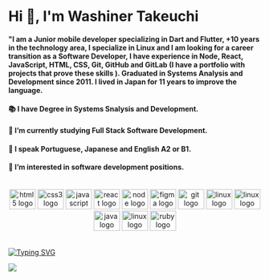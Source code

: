 # Hi 👋, I'm Washiner Takeuchi


#### "I am a Junior mobile developer specializing in Dart and Flutter, +10 years in the technology area, I specialize in Linux and I am looking for a career transition as a Software Developer, I have experience in Node, React, JavaScript, HTML, CSS, Git, GitHub and GitLab (I have a portfolio with projects that prove these skills ). Graduated in Systems Analysis and Development since 2011. I lived in Japan for 11 years to improve the language. 
#### 📚 I have Degree in Systems Snalysis and Development.
#### 🧠 I’m currently studying Full Stack Software Development.
#### 💬 I speak Portuguese, Japanese and English A2 or B1.
#### 🔭 I’m interested in software development positions.



<div align="center" style="display: inline_block"><br>
<img src="https://cdn.jsdelivr.net/gh/devicons/devicon/icons/html5/html5-original.svg" height="40" width="52" alt="html5 logo"  />
  <img src="https://cdn.jsdelivr.net/gh/devicons/devicon/icons/css3/css3-original.svg" height="40" width="52" alt="css3 logo"  />
  <img src="https://cdn.jsdelivr.net/gh/devicons/devicon/icons/javascript/javascript-original.svg" height="40" width="52" alt="javascript logo"  />
  <img src="https://cdn.jsdelivr.net/gh/devicons/devicon/icons/react/react-original.svg" height="40" width="52" alt="react logo"  />
  <img src="https://cdn.jsdelivr.net/gh/devicons/devicon/icons/nodejs/nodejs-original.svg" height="40" width="52" alt="node logo"  />
  <img src="https://cdn.jsdelivr.net/gh/devicons/devicon/icons/figma/figma-original.svg" height="40" width="52" alt="figma logo"   />        
  <img src="https://cdn.jsdelivr.net/gh/devicons/devicon/icons/git/git-original.svg" height="40" width="52" alt="git logo"  />
  <img src="https://cdn.jsdelivr.net/gh/devicons/devicon/icons/linux/linux-original.svg" height="40" width="52" alt="linux logo" />
  <img src="https://cdn.jsdelivr.net/gh/devicons/devicon/icons/flutter/flutter-original.svg" height="40" width="52" alt="linux logo" />
  <img src="https://cdn.jsdelivr.net/gh/devicons/devicon/icons/java/java-original.svg" height="40" width="52" alt="java logo" />
  <img src="https://cdn.jsdelivr.net/gh/devicons/devicon/icons/dart/dart-original.svg" height="40" width="52" alt="linux logo" />
  <img src="https://cdn.jsdelivr.net/gh/devicons/devicon/icons/ruby/ruby-original.svg" height="40" width="52" alt="ruby logo"  />

  
</div>

<br>


<div align="start">

[![Typing SVG](https://readme-typing-svg.demolab.com/?lines=DEVELOPER+FRONTEND)](https://git.io/typing-svg)

</div>


<div>

  
  <a href="https://www.linkedin.com/in/washiner-takeuchi/" target="_blank"><img src="https://img.shields.io/badge/-LinkedIn-%230077B5?style=for-the-badge&logo=linkedin&logoColor=white" target="_blank"></a> 
  
</div>



